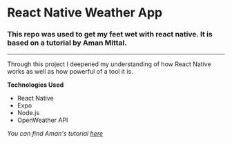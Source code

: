 # React Native Weather App

### This repo was used to get my feet wet with react native. It is based on a tutorial by Aman Mittal.

---

Through this project I deepened my understanding of how React Native works as well as how powerful of a tool it is. 

**Technologies Used**
- React Native
- Expo
- Node.js
- OpenWeather API

*You can find Aman's tutorial [here](https://blog.expo.io/building-a-minimalist-weather-app-with-react-native-and-expo-fe7066e02c09)*
